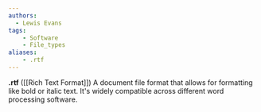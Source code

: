 ```yaml
---
authors:
  - Lewis Evans
tags:
    - Software
    - File_types
aliases:
    - .rtf
---
```

**.rtf** ([[Rich Text Format]]) A document file format that allows for formatting like bold or italic text. It's widely compatible across different word processing software.
